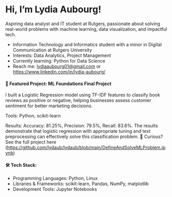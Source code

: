# Hi, I’m Lydia Aubourg!
Aspiring data analyst and IT student at Rutgers, passionate about solving real-world problems with machine learning, data visualization, and impactful tech.
- Information Technology and Informatics student with a minor in Digital Communication at Rutgers University
- Interests: Data Analytics, Project Management
- Currently learning: Python for Data Science
- Reach me: lydiaaubourg01@gmail.com or https://www.linkedin.com/in/lydia-aubourg/

#### 🎯 Featured Project: ML Foundations Final Project 
I built a Logistic Regression model using TF-IDF features to classify book reviews as positive or negative, helping businesses assess customer sentiment for better marketing decisions.

Tools: Python, scikit-learn

Results: Accuracy: 81.25%, Precision: 79.5%, Recall: 83.6%. The results demonstrate that logistic regression with appropriate tuning and text preprocessing can effectively solve this classification problem.
👀 Curious? See the full project here (https://github.com/lydaub/lydaub/blob/main/DefineAndSolveMLProblem.ipynb)

#### 🛠 Tech Stack:
- Programming Languages: Python, Linux
- Libraries & Frameworks: scikit-learn, Pandas, NumPy, matplotlib
- Development Tools: Jupyter Notebooks

<!--
**lydaub/lydaub** is a ✨ _special_ ✨ repository because its `README.md` (this file) appears on your GitHub profile.

Here are some ideas to get you started:

- 🔭 I’m currently working on ...
- 🌱 I’m currently learning ...
- 👯 I’m looking to collaborate on ...
- 🤔 I’m looking for help with ...
- 💬 Ask me about ...
- 📫 How to reach me: ...
- 😄 Pronouns: ...
- ⚡ Fun fact: ...
-->
